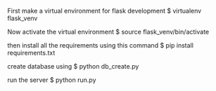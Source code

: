 First make a virtual environment for flask development
$ virtualenv flask_venv

Now activate the virtual environment
$ source flask_venv/bin/activate

then install all the requirements using this command
$ pip install requirements.txt

create database using
$ python db_create.py

run the server
$ python run.py





